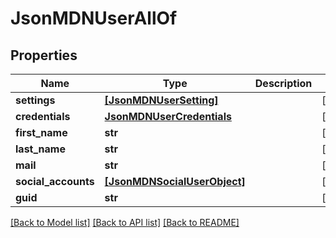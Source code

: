 # JsonMDNUserAllOf

## Properties
Name | Type | Description | Notes
------------ | ------------- | ------------- | -------------
**settings** | [**[JsonMDNUserSetting]**](JsonMDNUserSetting.md) |  | [optional] 
**credentials** | [**JsonMDNUserCredentials**](JsonMDNUserCredentials.md) |  | [optional] 
**first_name** | **str** |  | [optional] 
**last_name** | **str** |  | [optional] 
**mail** | **str** |  | [optional] 
**social_accounts** | [**[JsonMDNSocialUserObject]**](JsonMDNSocialUserObject.md) |  | [optional] 
**guid** | **str** |  | [optional] 

[[Back to Model list]](../README.md#documentation-for-models) [[Back to API list]](../README.md#documentation-for-api-endpoints) [[Back to README]](../README.md)



